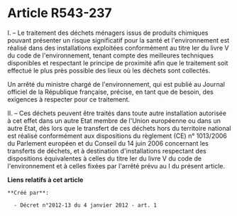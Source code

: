 # Article R543-237

I. – Le traitement des déchets ménagers issus de produits chimiques pouvant présenter un risque significatif pour la santé et
l'environnement est réalisé dans des installations exploitées conformément au titre Ier du livre V du code de
l'environnement, tenant compte des meilleures techniques disponibles et respectant le principe de proximité afin que le
traitement soit effectué le plus près possible des lieux où les déchets sont collectés.

Un arrêté du ministre chargé de l'environnement, qui est publié au Journal officiel de la République française, précise, en
tant que de besoin, des exigences à respecter pour ce traitement.

II. – Ces déchets peuvent être traités dans toute autre installation autorisée à cet effet dans un autre Etat membre de
l'Union européenne ou dans un autre Etat, dès lors que le transfert de ces déchets hors du territoire national est réalisé
conformément aux dispositions du règlement (CE) n° 1013/2006 du Parlement européen et du Conseil du 14 juin 2006 concernant
les transferts de déchets, et à destination d'installations respectant des dispositions équivalentes à celles du titre Ier du
livre V du code de l'environnement et à celles fixées par l'arrêté prévu au I du présent article.

**Liens relatifs à cet article**

	**Créé par**:

	  - Décret n°2012-13 du 4 janvier 2012 - art. 1
